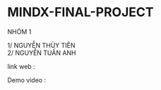 # MINDX-FINAL-PROJECT 
 NHÓM 1 
 
1/ NGUYỄN THỦY TIÊN<br>
2/ NGUYỄN TUẤN ANH<br>

link web : 

Demo video : 
